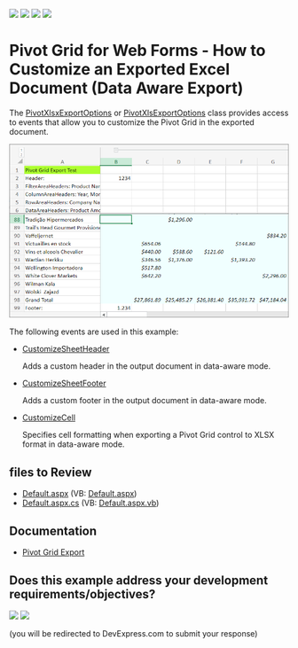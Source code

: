 <!-- default badges list -->
![](https://img.shields.io/endpoint?url=https://codecentral.devexpress.com/api/v1/VersionRange/128577092/23.2.3%2B)
[![](https://img.shields.io/badge/Open_in_DevExpress_Support_Center-FF7200?style=flat-square&logo=DevExpress&logoColor=white)](https://supportcenter.devexpress.com/ticket/details/T355654)
[![](https://img.shields.io/badge/📖_How_to_use_DevExpress_Examples-e9f6fc?style=flat-square)](https://docs.devexpress.com/GeneralInformation/403183)
[![](https://img.shields.io/badge/💬_Leave_Feedback-feecdd?style=flat-square)](#does-this-example-address-your-development-requirementsobjectives)
<!-- default badges end -->

# Pivot Grid for Web Forms -  How to Customize an Exported Excel Document (Data Aware Export)

The [PivotXlsxExportOptions](https://docs.devexpress.com/AspNet/DevExpress.Web.ASPxPivotGrid.PivotXlsxExportOptions) or [PivotXlsExportOptions](https://docs.devexpress.com/AspNet/DevExpress.Web.ASPxPivotGrid.PivotXlsExportOptions) class provides access to events that allow you to customize the Pivot Grid in the exported document.

![Pivot](./images/Pivot.png)

The following events are used in this example:

* [CustomizeSheetHeader](https://docs.devexpress.com/CoreLibraries/DevExpress.XtraPrinting.XlsxExportOptionsEx.CustomizeSheetHeader)

    Adds a custom header in the output document in data-aware mode.

* [CustomizeSheetFooter](https://docs.devexpress.com/CoreLibraries/DevExpress.XtraPrinting.XlsxExportOptionsEx.CustomizeSheetFooter)

    Adds a custom footer in the output document in data-aware mode.

* [CustomizeCell](https://docs.devexpress.com/AspNet/DevExpress.Web.ASPxPivotGrid.PivotXlsxExportOptions.CustomizeCell)

    Specifies cell formatting when exporting a Pivot Grid control to XLSX format in data-aware mode.


## files to Review 

* [Default.aspx](./CS/Default.aspx) (VB: [Default.aspx](./VB/Default.aspx))
* [Default.aspx.cs](./CS/Default.aspx.cs) (VB: [Default.aspx.vb](./VB/Default.aspx.vb))

## Documentation

* [Pivot Grid Export](https://docs.devexpress.com/AspNet/114650/components/pivot-grid/export/export)
<!-- feedback -->
## Does this example address your development requirements/objectives?

[<img src="https://www.devexpress.com/support/examples/i/yes-button.svg"/>](https://www.devexpress.com/support/examples/survey.xml?utm_source=github&utm_campaign=webforms-pivot-grid-data-aware-export-customization&~~~was_helpful=yes) [<img src="https://www.devexpress.com/support/examples/i/no-button.svg"/>](https://www.devexpress.com/support/examples/survey.xml?utm_source=github&utm_campaign=webforms-pivot-grid-data-aware-export-customization&~~~was_helpful=no)

(you will be redirected to DevExpress.com to submit your response)
<!-- feedback end -->
